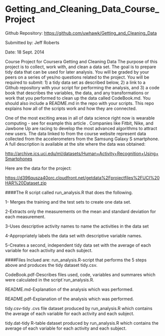 Getting_and_Cleaning_Data_Course_Project
========================================
Github Repository: https://github.com/uwhawk/Getting_and_Cleaning_Data

Submitted by: Jeff Roberts

Date: 18 Sept. 2014


Course Project for Coursera Getting and Cleaning Data
The purpose of this project is to collect, work with, and clean a data set. The goal is to prepare tidy data that can be used for later analysis. You will be graded by your peers on a series of yes/no questions related to the project. You will be required to submit: 1) a tidy data set as described below, 2) a link to a Github repository with your script for performing the analysis, and 3) a code book that describes the variables, the data, and any transformations or work that you performed to clean up the data called CodeBook.md. You should also include a README.md in the repo with your scripts. This repo explains how all of the scripts work and how they are connected. 

One of the most exciting areas in all of data science right now is wearable computing - see for example this article . Companies like Fitbit, Nike, and Jawbone Up are racing to develop the most advanced algorithms to attract new users. The data linked to from the course website represent data collected from the accelerometers from the Samsung Galaxy S smartphone. A full description is available at the site where the data was obtained:

http://archive.ics.uci.edu/ml/datasets/Human+Activity+Recognition+Using+Smartphones

Here are the data for the project:

https://d396qusza40orc.cloudfront.net/getdata%2Fprojectfiles%2FUCI%20HAR%20Dataset.zip

####The R script called run_analysis.R that does the following. 

  1- Merges the training and the test sets to create one data set.
  
  2-Extracts only the measurements on the mean and standard deviation for each measurement. 
  
  3-Uses descriptive activity names to name the activities in the data set
  
  4-Appropriately labels the data set with descriptive variable names. 
  
  5-Creates a second, independent tidy data set with the average of each variable for each activity and each subject. 

####Files Inclued are:
run_analysis.R-script that performs the 5 steps above and produces the tidy dataset tidy.csv.

CodeBook.pdf-Describes files used, code, variables and summares which were calculated in the script`run_analysis.R.

README.md-Explanation of the analysis which was performed.

README.pdf-Explanation of the analysis which was performed.

tidy.csv-tidy .cvs file dataset produced by run_analysis.R which contains the average of each variable for each activity and each subject.

tidy.dat-tidy R-table dataset produced by run_analysis.R which contains the average of each variable for each activity and each subject.

